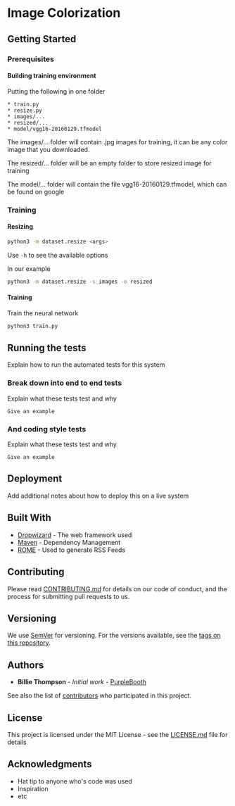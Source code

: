 
# Image Colorization


## Getting Started


### Prerequisites


#### Building training environment

Putting the following in one folder

```
* train.py
* resize.py
* images/...
* resized/...
* model/vgg16-20160129.tfmodel
```

The images/... folder will contain .jpg images for training, it can be any color image that you downloaded.

The resized/... folder will be an empty folder to store resized image for training

The model/... folder will contain the file vgg16-20160129.tfmodel, which can be found on google

### Training

#### Resizing

```bash
python3 -m dataset.resize <args>
```

Use `-h` to see the available options

In our example

```bash
python3 -m dataset.resize -s images -o resized
```

#### Training

Train the neural network

```bash
python3 train.py
```


## Running the tests

Explain how to run the automated tests for this system

### Break down into end to end tests

Explain what these tests test and why

```
Give an example
```

### And coding style tests

Explain what these tests test and why

```
Give an example
```

## Deployment

Add additional notes about how to deploy this on a live system

## Built With

* [Dropwizard](http://www.dropwizard.io/1.0.2/docs/) - The web framework used
* [Maven](https://maven.apache.org/) - Dependency Management
* [ROME](https://rometools.github.io/rome/) - Used to generate RSS Feeds

## Contributing

Please read [CONTRIBUTING.md](https://gist.github.com/PurpleBooth/b24679402957c63ec426) for details on our code of conduct, and the process for submitting pull requests to us.

## Versioning

We use [SemVer](http://semver.org/) for versioning. For the versions available, see the [tags on this repository](https://github.com/your/project/tags). 

## Authors

* **Billie Thompson** - *Initial work* - [PurpleBooth](https://github.com/PurpleBooth)

See also the list of [contributors](https://github.com/your/project/contributors) who participated in this project.

## License

This project is licensed under the MIT License - see the [LICENSE.md](LICENSE.md) file for details

## Acknowledgments

* Hat tip to anyone who's code was used
* Inspiration
* etc